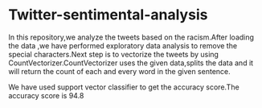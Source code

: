 # Twitter-sentimental-analysis

In this repository,we analyze the tweets based on the racism.After loading the data ,we have performed exploratory data analysis  to remove the special characters.Next step is to vectorize the tweets by using CountVectorizer.CountVectorizer uses the given data,splits the data and it will return the count of each and every word in the given sentence. 


We have used support vector classifier to get the accuracy score.The accuracy score is 94.8
